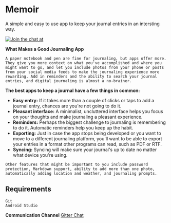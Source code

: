 # Memoir
A simple and easy to use app to keep your journal entries in an intersting way.

[![Join the chat at](https:badges.gitter.im/Memoir123/Lobby.svg)](https://gitter.im/Memoir123/Lobby?utm_source=share-link&utm_medium=link&utm_campaign=share-link)

**What Makes a Good Journaling App**

`
A paper notebook and pen are fine for journaling, but apps offer more. They give you more context on what you've accomplished and where you might want to go, and let you include photos from your phone or posts from your social media feeds to make the journaling experience more rewarding. Add in reminders and the ability to search your journal entries, and digital journaling is almost a no-brainer.
`

**The best apps to keep a journal have a few things in common:**

- **Easy entry:** If it takes more than a couple of clicks or taps to add a journal entry, chances are you're not going to do it.
- **Pleasant interface:** A minimalist, uncluttered interface helps you focus on your thoughts and make journaling a pleasant experience.
- **Reminders:** Perhaps the biggest challenge to journaling is remembering to do it. Automatic reminders help you keep up the habit.
- **Exporting:** Just in case the app stops being developed or you want to move to a different journaling platform, you'll want to be able to export your entries in a format other programs can read, such as PDF or RTF.
- **Syncing:** Syncing will make sure your journal's up to date no matter what device you're using.

`Other features that might be important to you include password protection, Markdown support, ability to add more than one photo, automatically adding location and weather, and journaling prompts.
`

## Requirements

```
Git
Android Studio
```

**Communication Channel**
[Gitter Chat](https://gitter.im/Memoir123/Lobby?utm_source=share-link&utm_medium=link&utm_campaign=share-link)
